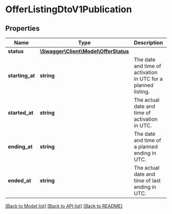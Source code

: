 # OfferListingDtoV1Publication

## Properties
Name | Type | Description | Notes
------------ | ------------- | ------------- | -------------
**status** | [**\Swagger\Client\Model\OfferStatus**](OfferStatus.md) |  | [optional] 
**starting_at** | **string** | The date and time of activation in UTC for a planned listing. | [optional] 
**started_at** | **string** | The actual date and time of activation in UTC. | [optional] 
**ending_at** | **string** | The date and time of a planned ending in UTC. | [optional] 
**ended_at** | **string** | The actual date and time of last ending in UTC. | [optional] 

[[Back to Model list]](../../README.md#documentation-for-models) [[Back to API list]](../../README.md#documentation-for-api-endpoints) [[Back to README]](../../README.md)

